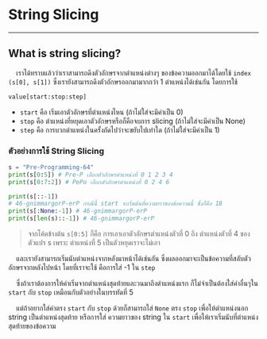 # String Slicing

---

## What is string slicing?

&nbsp;&nbsp;&nbsp;&nbsp;เราได้ทราบแล้วว่าเราสามารถดึงตัวอักษรจากตำแหน่งต่างๆ ของข้อความออกมาได้โดยใช้ ```index (s[0], s[1])``` ซึ่งเรายังสามารถดึงตัวอักษรออกมามากกว่า 1 ตำแหน่งได้เช่นกัน โดยการใช้

```python
value[start:stop:step]
```

- ```start``` คือ เริ่มเอาตัวอักษรที่ตำแหน่งไหน (ถ้าไม่ใส่จะมีค่าเป็น 0)
- ```stop``` คือ ตำแหน่งที่หยุดเอาตัวอักษรหรือก็คือจบการ slicing (ถ้าไม่ใส่จะมีค่าเป็น None)
- ```step``` คือ การบวกตำแหน่งในครั้งถัดไปว่าจะขยับไปเท่าใด (ถ้าไม่ใส่จะมีค่าเป็น 1)

### ตัวอย่างการใช้ String Slicing

```python
s = "Pre-Programming-64"
print(s[0:5]) # Pre-P เลือกตัวอักษรตำแหน่งที่ 0 1 2 3 4
print(s[0:7:2]) # PePo เลือกตัวอักษรตำแหน่งที่ 0 2 4 6

print(s[::-1])
# 46-gnimmargorP-erP กรณีนี้ start จะเริ่มต้นที่ความยาวของข้อความนี้ ซึ่งก็คือ 18
print(s[:None:-1]) # 46-gnimmargorP-erP
print(s[len(s)::-1]) # 46-gnimmargorP-erP
```

> จากโค้ดข้างต้น ```s[0:5]``` ก็คือ การเอาเอาตัวอักษรตำแหน่งตัวที่ 0 ถึง ตำแหน่งตัวที่ 4 ของตัวแปร s เพราะ ตำแหน่งที่ 5 เป็นตัวหยุดเราจะไม่เอา

&nbsp;&nbsp;&nbsp;&nbsp;และเรายังสามารถเริ่มนับตำแหน่งจากหลังมาหน้าได้เช่นกัน ซึ่งผลออกมาจะเป็นข้อความที่สลับตัวอักษรจากหลังไปหน้า โดยที่เราจะใช้ คือการใส่ -1 ใน ```step```

&nbsp;&nbsp;&nbsp;&nbsp;ซึ่งถ้าเราต้องการให้คำเริ่มจากตำแหน่งสุดท้ายและวนมาถึงตำแหน่งแรก ก็ไม่จำเป็นต้องใส่ค่าอื่นๆใน ```start``` กับ ```stop``` เหมือนกับตัวอย่างในบรรทัดที่ 5 

&nbsp;&nbsp;&nbsp;&nbsp;แต่ถ้าอยากใส่ค่าตรง ```start``` กับ ```stop``` ด้วยก็สามารถใส่ ```None``` ตรง ```stop``` เพื่อให้ตำแหน่งนอก string เป็นตำแหน่งสุดท้าย หรือการใส่ ความยาวของ string ใน ```start``` เพื่อให้เราเริ่มนับที่ตำแหน่งสุดท้ายของข้อความ
